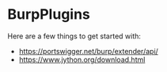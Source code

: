 # BurpPlugins

Here are a few things to get started with:

- https://portswigger.net/burp/extender/api/
- https://www.jython.org/download.html
